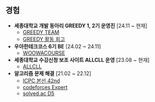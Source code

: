 ## 경험

- **세종대학교 개발 동아리 GREEDY 1, 2기 운영진** [24.11 ~ 현재]
  - [GREEDY TEAM](https://github.com/greedy-team)
  - [GREEDY 활동 회고](https://3juhwan.tistory.com/53)
- **우아한테크코스 6기 BE** [24.02 ~ 24.11]
  - [WOOWACOURSE](https://www.woowacourse.io/)
- **세종대학교 수강신청 보조 사이트 ALLCLL 운영** [23.08 ~ 현재]
  - [ALLCLL](http://allcll.kr/)
- **알고리즘 문제 해결** [21.02 ~ 22.12]
  - [ICPC 본선 42nd](http://static.icpckorea.net/20221119/scoreboard/)
  - [codeforces Expert](https://codeforces.com/profile/3juhwan)
  - [solved.ac D5](https://solved.ac/profile/3juhwan)
